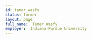 ```yaml
---
id: tamer_wasfy
status: former
layout: page
full_name:  Tamer Wasfy
employer:  Indiana-Purdue University
---
```

